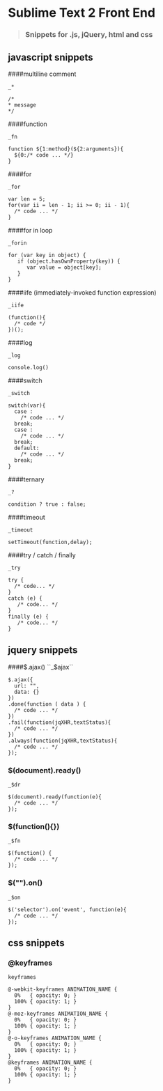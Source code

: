 # Sublime Text 2 Front End

> ### Snippets for .js, jQuery, html and css

## javascript snippets

####multiline comment   

``_*``


```
/*
* message
*/
```

####function  

``_fn``


```
function ${1:method}(${2:arguments}){
  ${0:/* code ... */}
}
```

####for

``_for``


```
var len = 5;
for(var ii = len - 1; ii >= 0; ii - 1){
  /* code ... */
}
```

####for in loop

``_forin``


```
for (var key in object) {
   if (object.hasOwnProperty(key)) {
      var value = object[key]; 
   }
}

```

####iife (immediately-invoked function expression)

``_iife``


```
(function(){
  /* code */
})();
```

####log 

``_log``


```
console.log()
```

####switch 

``_switch``


```
switch(var){
  case :
    /* code ... */
  break;
  case :
    /* code ... */
  break;
  default:
    /* code ... */
  break;
}
```

####ternary 

``_?``


```
condition ? true : false;
```

####timeout

``_timeout``


```
setTimeout(function,delay);
```

####try / catch / finally

``_try``


```
try {
  /* code... */
} 
catch (e) {
   /* code... */
}
finally (e) {
   /* code... */
}
```

## jquery snippets
####$.ajax()
``_$ajax``


```
$.ajax({
  url: "",
  data: {}
})
.done(function ( data ) {
  /* code ... */
})
.fail(function(jqXHR,textStatus){
  /* code ... */
})
.always(function(jqXHR,textStatus){
  /* code ... */
});
```

### $(document).ready()
``_$dr``


```
$(document).ready(function(e){
  /* code ... */
});
```

### $(function(){})
``_$fn``


```
$(function() {
  /* code ... */
});
```

### $("").on()
``_$on``


```
$('selector').on('event', function(e){
  /* code ... */
});
```

## css snippets

### @keyframes
``keyframes``

```
@-webkit-keyframes ANIMATION_NAME {
  0%   { opacity: 0; }
  100% { opacity: 1; }
}
@-moz-keyframes ANIMATION_NAME {
  0%   { opacity: 0; }
  100% { opacity: 1; }
}
@-o-keyframes ANIMATION_NAME {
  0%   { opacity: 0; }
  100% { opacity: 1; }
}
@keyframes ANIMATION_NAME {
  0%   { opacity: 0; }
  100% { opacity: 1; }
}
```